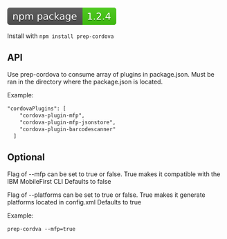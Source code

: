 [![npm version](https://raw.githubusercontent.com/derekcdaley/prep-cordova/master/npm.svg)](http://badge.fury.io/js/badge-list)

Install with `npm install prep-cordova`

## API
Use prep-cordova to consume array of plugins in package.json. Must be ran
in the directory where the package.json is located.

Example:
```
"cordovaPlugins": [
    "cordova-plugin-mfp",
    "cordova-plugin-mfp-jsonstore",
    "cordova-plugin-barcodescanner"
  ]
```

## Optional
Flag of --mfp can be set to true or false.
True makes it compatible with the IBM MobileFirst CLI
Defaults to false

Flag of --platforms can be set to true or false.
True makes it generate platforms located in config.xml
Defaults to true

Example:
```
prep-cordva --mfp=true
```